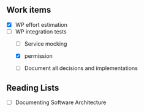 ## Work items
- [x] WP effort estimation
- [ ] WP integration tests
	- [ ] Service mocking
	- [x] permission
	- [ ] Document all decisions and implementations



## Reading Lists

-  [  ] Documenting Software Architecture